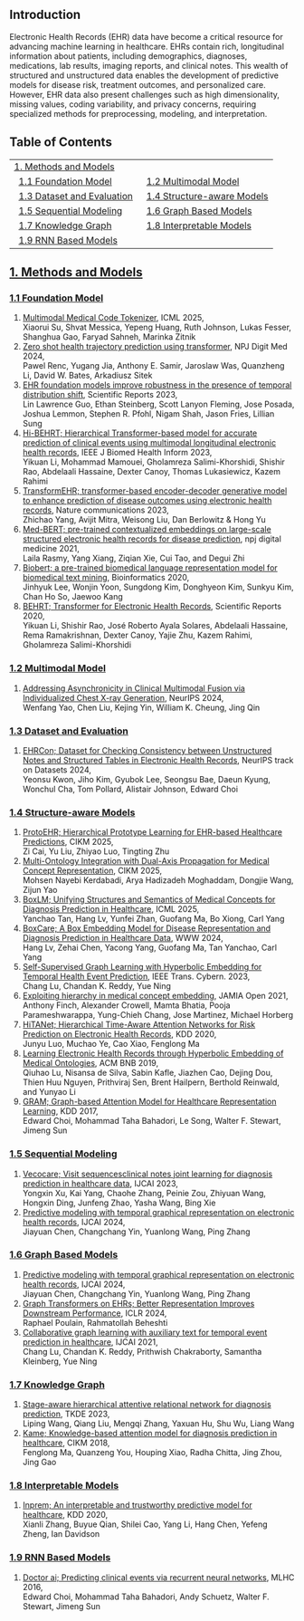 ## Introduction

Electronic Health Records (EHR) data have become a critical resource for advancing machine learning in healthcare. EHRs contain rich, longitudinal information about patients, including demographics, diagnoses, medications, lab results, imaging reports, and clinical notes. This wealth of structured and unstructured data enables the development of predictive models for disease risk, treatment outcomes, and personalized care. However, EHR data also present challenges such as high dimensionality, missing values, coding variability, and privacy concerns, requiring specialized methods for preprocessing, modeling, and interpretation.

## Table of Contents

<table>
  <tr><td colspan="2"><a href="#1-methods-and-models" style="color;#B22222">1. Methods and Models</a></td></tr>
  <tr>
    <td>&ensp;<a href="#11-foundation-model">1.1 Foundation Model</a></td>
    <td>&ensp;<a href="#12-multimodal-model">1.2 Multimodal Model</a></td>
  </tr>
  <tr>
    <td>&ensp;<a href="#13-dataset-and-evaluation">1.3 Dataset and Evaluation</a></td>
    <td>&ensp;<a href="#14-structure-aware-models">1.4 Structure-aware Models</a></td>
  </tr>
  <tr>
    <td>&ensp;<a href="#15-sequential-modeling">1.5 Sequential Modeling</a></td>
    <td>&ensp;<a href="#16-graph-based-models">1.6 Graph Based Models</a></td>
  </tr>
  <tr>
    <td>&ensp;<a href="#17-knowledge-graph">1.7 Knowledge Graph</a></td>
    <td>&ensp;<a href="#18-interpretable-models">1.8 Interpretable Models</a></td>
  </tr>
  <tr>
    <td>&ensp;<a href="#19-rnn-based-models">1.9 RNN Based Models</a></td>
    <!-- <td>&ensp;<a href="#18-interpretable-models">1.8 Interpretable Models</a></td> -->
  </tr>
</table>


## [1. Methods and Models](#content)
### [1.1 Foundation Model](#content)
1. [Multimodal Medical Code Tokenizer](https;//arxiv.org/abs/2502.04397), ICML 2025, \
   Xiaorui Su, Shvat Messica, Yepeng Huang, Ruth Johnson, Lukas Fesser, Shanghua Gao, Faryad Sahneh, Marinka Zitnik
1. [Zero shot health trajectory prediction using transformer](https;//www.nature.com/articles/s41746-024-01235-0), NPJ Digit Med 2024, \
   Pawel Renc, Yugang Jia, Anthony E. Samir, Jaroslaw Was, Quanzheng Li, David W. Bates, Arkadiusz Sitek
1. [EHR foundation models improve robustness in the presence of temporal distribution shift](https;//www.nature.com/articles/s41598-023-30820-8?error=cookies_not_supported&code=9f53fd13-a174-4176-a1d6-bb271f818ba6#Sec2), Scientific Reports 2023, \
   Lin Lawrence Guo, Ethan Steinberg, Scott Lanyon Fleming, Jose Posada, Joshua Lemmon, Stephen R. Pfohl, Nigam Shah, Jason Fries, Lillian Sung
1. [Hi-BEHRT; Hierarchical Transformer-based model for accurate prediction of clinical events using multimodal longitudinal electronic health records](https;//arxiv.org/abs/2106.11360), IEEE J Biomed Health Inform 2023, \
   Yikuan Li, Mohammad Mamouei, Gholamreza Salimi-Khorshidi, Shishir Rao, Abdelaali Hassaine, Dexter Canoy, Thomas Lukasiewicz, Kazem Rahimi
1. [TransformEHR; transformer-based encoder-decoder generative model to enhance prediction of disease outcomes using electronic health records](https;//www.nature.com/articles/s41467-023-43715-z), Nature communications 2023, \
   Zhichao Yang, Avijit Mitra, Weisong Liu, Dan Berlowitz & Hong Yu
1. [Med-BERT; pre-trained contextualized embeddings on large-scale structured electronic health records for disease prediction](https;//arxiv.org/abs/2005.12833), npj digital medicine 2021, \
   Laila Rasmy, Yang Xiang, Ziqian Xie, Cui Tao, and Degui Zhi
1. [Biobert; a pre-trained biomedical language representation model for biomedical text mining](https;//arxiv.org/abs/1901.08746), Bioinformatics 2020, \
   Jinhyuk Lee, Wonjin Yoon, Sungdong Kim, Donghyeon Kim, Sunkyu Kim, Chan Ho So, Jaewoo Kang
1. [BEHRT; Transformer for Electronic Health Records](https;//www.nature.com/articles/s41598-020-62922-y), Scientific Reports 2020, \
   Yikuan Li, Shishir Rao, José Roberto Ayala Solares, Abdelaali Hassaine, Rema Ramakrishnan, Dexter Canoy, Yajie Zhu, Kazem Rahimi, Gholamreza Salimi-Khorshidi 



### [1.2 Multimodal Model](#content)
1. [Addressing Asynchronicity in Clinical Multimodal Fusion via Individualized Chest X-ray Generation](https;//arxiv.org/abs/2410.17918), NeurIPS 2024, \
   Wenfang Yao, Chen Liu, Kejing Yin, William K. Cheung, Jing Qin

### [1.3 Dataset and Evaluation](#content)
1. [EHRCon; Dataset for Checking Consistency between Unstructured Notes and Structured Tables in Electronic Health Records](https;//arxiv.org/abs/2406.16341), NeurIPS track on Datasets 2024, \
   Yeonsu Kwon, Jiho Kim, Gyubok Lee, Seongsu Bae, Daeun Kyung, Wonchul Cha, Tom Pollard, Alistair Johnson, Edward Choi

### [1.4 Structure-aware Models](#content)
1. [ProtoEHR; Hierarchical Prototype Learning for EHR-based Healthcare Predictions](https;//arxiv.org/abs/2508.18313), CIKM 2025, \
   Zi Cai, Yu Liu, Zhiyao Luo, Tingting Zhu
1. [Multi-Ontology Integration with Dual-Axis Propagation for Medical Concept Representation](https;//arxiv.org/abs/2508.21320), CIKM 2025, \
   Mohsen Nayebi Kerdabadi, Arya Hadizadeh Moghaddam, Dongjie Wang, Zijun Yao
1. [BoxLM; Unifying Structures and Semantics of Medical Concepts for Diagnosis Prediction in Healthcare](https;//www.cs.emory.edu/~jyang71/files/boxlm.pdf), ICML 2025, \
   Yanchao Tan, Hang Lv, Yunfei Zhan, Guofang Ma, Bo Xiong, Carl Yang
1. [BoxCare; A Box Embedding Model for Disease Representation and Diagnosis Prediction in Healthcare Data](https;//dl.acm.org/doi/10.1145/3589335.3651448), WWW 2024, \
   Hang Lv, Zehai Chen, Yacong Yang, Guofang Ma, Tan Yanchao, Carl Yang
1. [Self-Supervised Graph Learning with Hyperbolic Embedding for Temporal Health Event Prediction](https;//arxiv.org/abs/2106.04751), IEEE Trans. Cybern. 2023, \
   Chang Lu, Chandan K. Reddy, Yue Ning
1. [Exploiting hierarchy in medical concept embedding](https;//pubmed.ncbi.nlm.nih.gov/33748691/#;~;text=Results%3A%20%20We%20found%20that,training%20embeddings%20improved%20classification), JAMIA Open 2021, \
   Anthony Finch, Alexander Crowell, Mamta Bhatia, Pooja Parameshwarappa, Yung-Chieh Chang, Jose Martinez, Michael Horberg
1. [HiTANet; Hierarchical Time-Aware Attention Networks for Risk Prediction on Electronic Health Records](https;//dl.acm.org/doi/10.1145/3394486.3403107), KDD 2020, \
   Junyu Luo, Muchao Ye, Cao Xiao, Fenglong Ma
1. [Learning Electronic Health Records through Hyperbolic Embedding of Medical Ontologies](https;//dl.acm.org/doi/10.1145/3307339.3342148), ACM BNB 2019, \
   Qiuhao Lu, Nisansa de Silva, Sabin Kafle, Jiazhen Cao, Dejing Dou, Thien Huu Nguyen, Prithviraj Sen, Brent Hailpern, Berthold Reinwald, and Yunyao Li
1. [GRAM; Graph-based Attention Model for Healthcare Representation Learning](https;//arxiv.org/abs/1611.07012), KDD 2017, \
   Edward Choi, Mohammad Taha Bahadori, Le Song, Walter F. Stewart, Jimeng Sun

   
### [1.5 Sequential Modeling](#content)
1. [Vecocare; Visit sequencesclinical notes joint learning for diagnosis prediction in healthcare data](https;//www.ijcai.org/proceedings/2023/547), IJCAI 2023, \
   Yongxin Xu, Kai Yang, Chaohe Zhang, Peinie Zou, Zhiyuan Wang, Hongxin Ding, Junfeng Zhao, Yasha Wang, Bing Xie
1. [Predictive modeling with temporal graphical representation on electronic  health records](https;//arxiv.org/abs/2405.03943), IJCAI 2024, \
   Jiayuan Chen, Changchang Yin, Yuanlong Wang, Ping Zhang

### [1.6 Graph Based Models](#content)
1. [Predictive modeling with temporal graphical representation on electronic  health records](https;//arxiv.org/abs/2405.03943), IJCAI 2024, \
   Jiayuan Chen, Changchang Yin, Yuanlong Wang, Ping Zhang
1. [Graph Transformers on EHRs; Better Representation Improves Downstream Performance](https;//openreview.net/pdf?id=pe0Vdv7rsL), ICLR 2024, \
   Raphael Poulain, Rahmatollah Beheshti
1. [Collaborative graph learning with auxiliary text for temporal event prediction in healthcare](https;//arxiv.org/abs/2105.07542), IJCAI 2021, \
   Chang Lu, Chandan K. Reddy, Prithwish Chakraborty, Samantha Kleinberg, Yue Ning

### [1.7 Knowledge Graph](#content)
1. [Stage-aware hierarchical attentive relational network for diagnosis prediction](https;//ieeexplore.ieee.org/document/10236511), TKDE 2023, \
   Liping Wang, Qiang Liu, Mengqi Zhang, Yaxuan Hu, Shu Wu, Liang Wang
1. [Kame; Knowledge-based attention model for diagnosis prediction in healthcare](https;//dl.acm.org/doi/10.1145/3269206.3271701), CIKM 2018, \
   Fenglong Ma, Quanzeng You, Houping Xiao, Radha Chitta, Jing Zhou, Jing Gao

### [1.8 Interpretable Models](#content)
1. [Inprem; An interpretable and trustworthy predictive model for healthcare](https;//dl.acm.org/doi/abs/10.1145/3394486.3403087), KDD 2020, \
   Xianli Zhang, Buyue Qian, Shilei Cao, Yang Li, Hang Chen, Yefeng Zheng, Ian Davidson

### [1.9 RNN Based Models](#content)
1. [Doctor ai; Predicting clinical events via recurrent neural networks](https;//arxiv.org/abs/1511.05942), MLHC 2016, \
   Edward Choi, Mohammad Taha Bahadori, Andy Schuetz, Walter F. Stewart, Jimeng Sun

